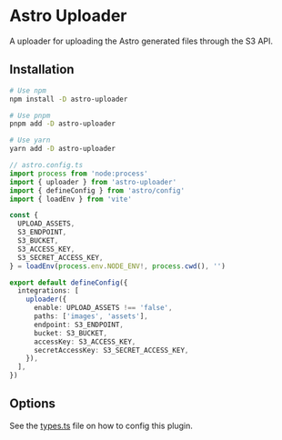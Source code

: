 # Astro Uploader

A uploader for uploading the Astro generated files through the S3 API.

## Installation

```bash
# Use npm
npm install -D astro-uploader

# Use pnpm
pnpm add -D astro-uploader

# Use yarn
yarn add -D astro-uploader
```

```ts
// astro.config.ts
import process from 'node:process'
import { uploader } from 'astro-uploader'
import { defineConfig } from 'astro/config'
import { loadEnv } from 'vite'

const {
  UPLOAD_ASSETS,
  S3_ENDPOINT,
  S3_BUCKET,
  S3_ACCESS_KEY,
  S3_SECRET_ACCESS_KEY,
} = loadEnv(process.env.NODE_ENV!, process.cwd(), '')

export default defineConfig({
  integrations: [
    uploader({
      enable: UPLOAD_ASSETS !== 'false',
      paths: ['images', 'assets'],
      endpoint: S3_ENDPOINT,
      bucket: S3_BUCKET,
      accessKey: S3_ACCESS_KEY,
      secretAccessKey: S3_SECRET_ACCESS_KEY,
    }),
  ],
})
```

## Options

See the [types.ts](src/types.ts) file on how to config this plugin.
